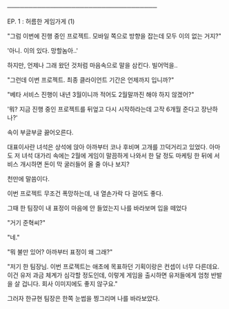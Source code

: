 ───────────────────────────────────

EP. 1 : 허름한 게임가게 (1)

"그럼 이번에 진행 중인 프로젝트. 모바일 쪽으로 방향을 잡는데 모두 이의 없는 거지?"

'아니. 이의 있다. 망할놈아..'

하지만, 언제나 그래 왔던 것처럼 마음속으로 말을 삼킨다. 빌어먹을.. 

"그런데 이번 프로젝트. 최종 클라이언트 기간은 언제까지 입니까?"

"베타 서비스 진행이 내년 3월이니까 적어도 2월말까진 해야 하지 않겠어?"

'뭐? 지금 진행 중인 프로젝트를 뒤엎고 다시 시작하라는데 고작 6개월 준다고 장난하나?'

속이 부글부글 끓어오른다.

대표이사란 녀석은 상석에 앉아 아까부터 코나 후비며 고개를 끄덕거리고 있었다. 아마도 저 녀석 대가리 속에는 2월에 게임이 말끔하게 나와서 한 달 정도 마케팅 한 뒤에 서비스 개시하면 돈이 막 굴러들어 올 줄 아나 보지?

천만에 말씀이다.

이번 프로젝트 무조건 폭망하는데, 내 열손가락 다 걸어도 좋다.

그때 한 팀장이 내 표정이 마음에 안 들었는지 나를 바라보며 입을 떼었다

"거기 준혁씨?"

"네."

"뭐 불만 있어? 아까부터 표정이 왜 그래?"

"저기 한 팀장님. 이번 프로젝트는 애초에 목표하던 기획이랑은 컨셉이 너무 다른데요. 이건 유저 과금 체계가 심각할 정도인데, 이렇게 게임을 출시하면 유저들에게 엄청 반발을 살 겁니다. 회사 이미지에도 좋지 않구요."

그러자 한규현 팀장은 한쪽 눈썹을 찡그리며 나를 바라보았다.
